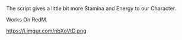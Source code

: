 The script gives a little bit more Stamina and Energy to our Character.

Works On RedM.

https://i.imgur.com/nbXoVtD.png
